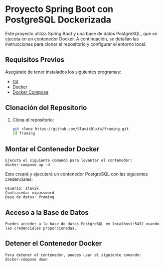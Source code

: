 # Proyecto Spring Boot con PostgreSQL Dockerizada

Este proyecto utiliza Spring Boot y una base de datos PostgreSQL, que se ejecuta en un contenedor Docker. A continuación, se detallan las instrucciones para clonar el repositorio y configurar el entorno local.

## Requisitos Previos

Asegúrate de tener instalados los siguientes programas:

- [Git](https://git-scm.com/)
- [Docker](https://www.docker.com/)
- [Docker Compose](https://docs.docker.com/compose/)

## Clonación del Repositorio

1. Clona el repositorio:
   ```bash
   git clone https://github.com/SlavikBlxt4/framing.git
   cd framing
## Montar el Contenedor Docker

    Ejecuta el siguiente comando para levantar el contenedor:
    docker-compose up -d

Esto creará y ejecutará un contenedor PostgreSQL con las siguientes credenciales:

    Usuario: slavik
    Contraseña: mipassword
    Base de datos: framing

## Acceso a la Base de Datos

    Puedes acceder a la base de datos PostgreSQL en localhost:5432 usando las credenciales proporcionadas.

## Detener el Contenedor Docker

    Para detener el contenedor, puedes usar el siguiente comando:
    docker-compose down
